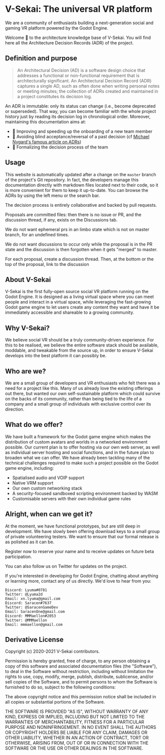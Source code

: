 # V-Sekai: The universal VR platform

We are a community of enthusiasts building a next-generation social and gaming VR platform powered by the Godot Engine. 

Welcome 👋 to the architecture knowledge base of V-Sekai.
You will find here all the Architecture Decision Records (ADR) of the project.

## Definition and purpose

> An Architectural Decision (AD) is a software design choice that addresses a functional or non-functional requirement that is architecturally significant.
> An Architectural Decision Record (ADR) captures a single AD, such as often done when writing personal notes or meeting minutes; the collection of ADRs created and maintained in a project constitutes its decision log.

An ADR is immutable: only its status can change (i.e., become deprecated or superseded). That way, you can become familiar with the whole project history just by reading its decision log in chronological order.
Moreover, maintaining this documentation aims at:

- 🚀 Improving and speeding up the onboarding of a new team member
- 🔭 Avoiding blind acceptance/reversal of a past decision (cf [Michael Nygard's famous article on ADRs](https://cognitect.com/blog/2011/11/15/documenting-architecture-decisions.html))
- 🤝 Formalizing the decision process of the team

## Usage

This website is automatically updated after a change on the `master` branch of the project's Git repository.
In fact, the developers manage this documentation directly with markdown files located next to their code, so it is more convenient for them to keep it up-to-date.
You can browse the ADRs by using the left menu or the search bar.

The decision process is entirely collaborative and backed by pull requests.

Proposals are committed files: then there is no issue or PR, and the discussion thread, if any, exists on the Discussions tab.

We do not want ephemeral prs in an limbo state which is not on master branch, for an undefined times.

We do not want discussions to occur only while the proposal is in the PR state and the discussion is then forgotten when it gets "merged" to master.

For each proposal, create a discussion thread. Then, at the bottom or the top of the proposal, link to the discussion

## About V-Sekai

V-Sekai is the first fully-open source social VR platform running on the Godot Engine. It is designed as a living virtual space where you can meet people and interact in a virtual space, while leveraging the fast-growing Godot game engine to let users create any content they want and have it be immediately accessible and shareable to a growing community.

## Why V-Sekai?

We believe social VR should be a truly community-driven experience. For this to be realised, we believe the entire software stack should be available, moddable, and tweakable from the source up, in order to ensure V-Sekai develops into the best platform it can possibly be.

## Who are we?

We are a small group of developers and VR enthusiasts who felt there was a need for a project like this. Many of us already love the existing offerings out there, but wanted our own self-sustainable platform which could survive on the backs of its community, rather than being tied to the life of a company and a small group of individuals with exclusive control over its direction.

## What do we offer?

We have built a framework for the Godot game engine which makes the distribution of custom avatars and worlds in a networked environment possible. Our current plan is to offer hosting via our own web server, as well as individual server hosting and social functions, and in the future plan to broaden what we can offer. We have already been tackling many of the technical challenges required to make such a project possible on the Godot game engine, including:

* Spatialised audio and VOIP support
* Native VRM support
* Our own custom networking stack
* A security-focused sandboxed scripting environment backed by WASM
* Customisable servers with their own individual game rules

## Alright, when can we get it?

At the moment, we have functional prototypes, but are still deep in development. We have slowly been offering download keys to a small group of private volunteering testers. We want to ensure that our formal release is as polished as it can be.

Register now to reserve your name and to receive updates on future beta participation.

You can also follow us on Twitter for updates on the project.

If you're interested in developing for Godot Engine, chatting about anything or learning more, contact any of us directly. We'd love to hear from you:

    Discord: Lyuma#0781
    Twitter: @Lyuma2d
    Email: xn.lyuma@gmail.com
    Discord: Saracen#7637
    Twitter: @SaracenGameDev
    Email: SaracenOne@gmail.com
    Discord: MMMaellon#2053
    Twitter: @MMMaellon
    Email: mmmaellon@gmail.com

## Derivative License

Copyright (c) 2020-2021 V-Sekai contributors.

Permission is hereby granted, free of charge, to any person obtaining a copy
of this software and associated documentation files (the "Software"), to deal
in the Software without restriction, including without limitation the rights
to use, copy, modify, merge, publish, distribute, sublicense, and/or sell
copies of the Software, and to permit persons to whom the Software is
furnished to do so, subject to the following conditions:

The above copyright notice and this permission notice shall be included in all
copies or substantial portions of the Software.

THE SOFTWARE IS PROVIDED "AS IS", WITHOUT WARRANTY OF ANY KIND, EXPRESS OR
IMPLIED, INCLUDING BUT NOT LIMITED TO THE WARRANTIES OF MERCHANTABILITY,
FITNESS FOR A PARTICULAR PURPOSE AND NONINFRINGEMENT. IN NO EVENT SHALL THE
AUTHORS OR COPYRIGHT HOLDERS BE LIABLE FOR ANY CLAIM, DAMAGES OR OTHER
LIABILITY, WHETHER IN AN ACTION OF CONTRACT, TORT OR OTHERWISE, ARISING FROM,
OUT OF OR IN CONNECTION WITH THE SOFTWARE OR THE USE OR OTHER DEALINGS IN THE
SOFTWARE.
